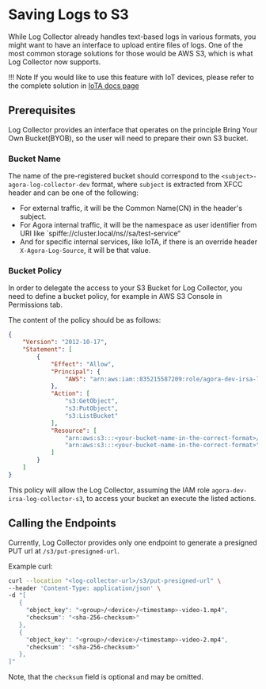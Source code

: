 # Saving Logs to S3

While Log Collector already handles text-based logs in various formats, you might want to have an interface to upload entire files of logs.
One of the most common storage solutions for those would be AWS S3, which is what Log Collector now supports.

!!! Note
    If you would like to use this feature with IoT devices, please refer to the complete solution in [IoTA docs page](https://developer.woven-city.toyota/docs/default/Component/iota-service/Device%20Logging/media_logs/)

## Prerequisites

Log Collector provides an interface that operates on the principle Bring Your Own Bucket(BYOB), so the user will need to prepare their own S3 bucket.

### Bucket Name

The name of the pre-registered bucket should correspond to the `<subject>-agora-log-collector-dev` format, where `subject` is extracted from XFCC header and can be one of the following:

* For external traffic, it will be the Common Name(CN) in the header's subject.
* For Agora internal traffic, it will be the namespace as user identifier from URI like `spiffe://cluster.local/ns/<namespace>/sa/test-service“
* And for specific internal services, like IoTA, if there is an override header `X-Agora-Log-Source`, it will be that value.

### Bucket Policy

In order to delegate the access to your S3 Bucket for Log Collector, you need to define a bucket policy, for example in AWS S3 Console in Permissions tab.

The content of the policy should be as follows:
```json
{
    "Version": "2012-10-17",
    "Statement": [
        {
            "Effect": "Allow",
            "Principal": {
                "AWS": "arn:aws:iam::835215587209:role/agora-dev-irsa-log-collector-s3"
            },
            "Action": [
                "s3:GetObject",
                "s3:PutObject",
                "s3:ListBucket"
            ],
            "Resource": [
                "arn:aws:s3:::<your-bucket-name-in-the-correct-format>/*",
                "arn:aws:s3:::<your-bucket-name-in-the-correct-format>"
            ]
        }
    ]
}
```

This policy will allow the Log Collector, assuming the IAM role `agora-dev-irsa-log-collector-s3`, to access your bucket an execute the listed actions.

## Calling the Endpoints

Currently, Log Collector provides only one endpoint to generate a presigned PUT url at `/s3/put-presigned-url`.

Example curl:
```bash
curl --location "<log-collector-url>/s3/put-presigned-url" \
--header 'Content-Type: application/json' \
-d "[
   {
     "object_key": "<group>/<device>/<timestamp>-video-1.mp4",
     "checksum": "<sha-256-checksum>"
   },
   {
     "object_key": "<group>/<device>/<timestamp>-video-2.mp4",
     "checksum": "<sha-256-checksum>"
   },
]"
```

Note, that the `checksum` field is optional and may be omitted.
